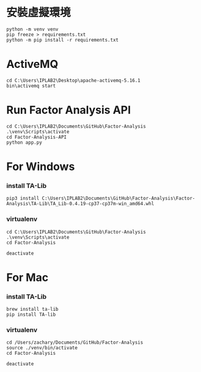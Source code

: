 # 安裝虛擬環境
```
python -m venv venv
pip freeze > requirements.txt
python -m pip install -r requirements.txt
```

# ActiveMQ
```
cd C:\Users\IPLAB2\Desktop\apache-activemq-5.16.1
bin\activemq start
```

# Run Factor Analysis API
```
cd C:\Users\IPLAB2\Documents\GitHub\Factor-Analysis
.\venv\Scripts\activate
cd Factor-Analysis-API
python app.py
```

# For Windows
### install TA-Lib
```
pip3 install C:\Users\IPLAB2\Documents\GitHub\Factor-Analysis\Factor-Analysis\TA-Lib\TA_Lib-0.4.19-cp37-cp37m-win_amd64.whl
```
### virtualenv
```
cd C:\Users\IPLAB2\Documents\GitHub\Factor-Analysis
.\venv\Scripts\activate
cd Factor-Analysis

deactivate
```

# For Mac
### install TA-Lib
```
brew install ta-lib
pip install TA-lib
```
### virtualenv
```
cd /Users/zachary/Documents/GitHub/Factor-Analysis
source ./venv/bin/activate
cd Factor-Analysis

deactivate
```
